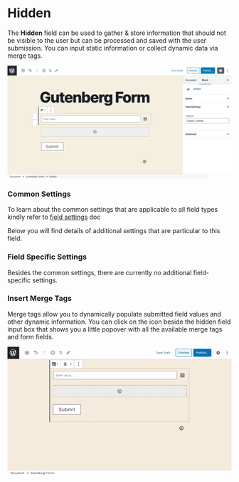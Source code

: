 # Hidden

The **Hidden** field can be used to gather & store information that should not be visible to the user but can be processed and saved with the user submission. You can input static information or collect dynamic data via merge tags.

![](../../.gitbook/assets/image-2020-06-26-at-7.52.44-pm.png)

### Common Settings

To learn about the common settings that are applicable to all field types kindly refer to [field settings](https://cakewp.gitbook.io/gutenberg-forms/getting-started/fields-settings#common-settings) doc

Below you will find details of additional settings that are particular to this field.

### Field Specific Settings

Besides the common settings, there are currently no additional field-specific settings.

### Insert Merge Tags

Merge tags allow you to dynamically populate submitted field values and other dynamic information. You can click on the icon beside the hidden field input box that shows you a little popover with all the available merge tags and form fields.

![](../../.gitbook/assets/screen-recording-2020-06-26-at-07.57-pm.gif)

